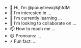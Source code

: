 - 👋 Hi, I’m @poiuytrewqlkjhfdM
- 👀 I’m interested in ...
- 🌱 I’m currently learning ...
- 💞️ I’m looking to collaborate on ...
- 📫 How to reach me ...
- 😄 Pronouns: ...
- ⚡ Fun fact: ...

<!---
poiuytrewqlkjhfdM/poiuytrewqlkjhfdM is a ✨ special ✨ repository because its `README.md` (this file) appears on your GitHub profile.
You can click the Preview link to take a look at your changes.
--->
